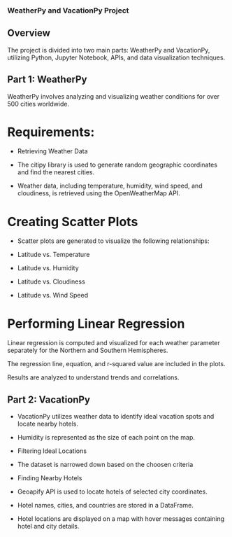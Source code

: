### WeatherPy and VacationPy Project

## Overview

 The project is divided into two main parts: WeatherPy and VacationPy, utilizing Python, Jupyter Notebook, APIs, and data visualization techniques.

## Part 1: WeatherPy

WeatherPy involves analyzing and visualizing weather conditions for over 500 cities worldwide. 

# Requirements:

- Retrieving Weather Data

- The citipy library is used to generate random geographic coordinates and find the nearest cities.

- Weather data, including temperature, humidity, wind speed, and cloudiness, is retrieved using the OpenWeatherMap API.

# Creating Scatter Plots

- Scatter plots are generated to visualize the following relationships:

* Latitude vs. Temperature

* Latitude vs. Humidity

* Latitude vs. Cloudiness

* Latitude vs. Wind Speed

# Performing Linear Regression

Linear regression is computed and visualized for each weather parameter separately for the Northern and Southern Hemispheres.

The regression line, equation, and r-squared value are included in the plots.

Results are analyzed to understand trends and correlations.

## Part 2: VacationPy

- VacationPy utilizes weather data to identify ideal vacation spots and locate nearby hotels.

- Humidity is represented as the size of each point on the map.

- Filtering Ideal Locations

- The dataset is narrowed down based on the choosen criteria

- Finding Nearby Hotels

- Geoapify API is used to locate hotels of selected city coordinates.

- Hotel names, cities, and countries are stored in a DataFrame.

- Hotel locations are displayed on a map with hover messages containing hotel and city details.
